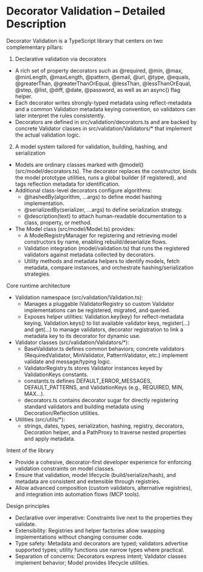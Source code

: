 # Decorator Validation – Detailed Description

Decorator Validation is a TypeScript library that centers on two complementary pillars:

1) Declarative validation via decorators
- A rich set of property decorators such as @required, @min, @max, @minLength, @maxLength, @pattern, @email, @url, @type, @equals, @greaterThan, @greaterThanOrEqual, @lessThan, @lessThanOrEqual, @step, @list, @diff, @date, @password, as well as an async() flag helper.
- Each decorator writes strongly-typed metadata using reflect-metadata and a common Validation metadata keying convention, so validators can later interpret the rules consistently.
- Decorators are defined in src/validation/decorators.ts and are backed by concrete Validator classes in src/validation/Validators/* that implement the actual validation logic.

2) A model system tailored for validation, building, hashing, and serialization
- Models are ordinary classes marked with @model() (src/model/decorators.ts). The decorator replaces the constructor, binds the model prototype utilities, runs a global builder (if registered), and tags reflection metadata for identification.
- Additional class-level decorators configure algorithms:
  - @hashedBy(algorithm, ...args) to define model hashing implementation.
  - @serializedBy(serializer, ...args) to define serialization strategy.
  - @description(text) to attach human-readable documentation to a class, property, or method.
- The Model class (src/model/Model.ts) provides:
  - A ModelRegistryManager for registering and retrieving model constructors by name, enabling rebuild/deserialize flows.
  - Validation integration (model/validation.ts) that runs the registered validators against metadata collected by decorators.
  - Utility methods and metadata helpers to identify models, fetch metadata, compare instances, and orchestrate hashing/serialization strategies.

Core runtime architecture
- Validation namespace (src/validation/Validation.ts):
  - Manages a pluggable IValidatorRegistry so custom Validator implementations can be registered, migrated, and queried.
  - Exposes helper utilities: Validation.key(key) for reflect-metadata keying, Validation.keys() to list available validator keys, register(...) and get(...) to manage validators, decorator registration to link a metadata key to its decorator for dynamic use.
- Validator classes (src/validation/Validators/*):
  - BaseValidator.ts defines common behaviors; concrete validators (RequiredValidator, MinValidator, PatternValidator, etc.) implement validate and message/typing logic.
  - ValidatorRegistry.ts stores Validator instances keyed by ValidationKeys constants.
  - constants.ts defines DEFAULT_ERROR_MESSAGES, DEFAULT_PATTERNS, and ValidationKeys (e.g., REQUIRED, MIN, MAX...).
  - decorators.ts contains decorator sugar for directly registering standard validators and building metadata using Decoration/Reflection utilities.
- Utilities (src/utils/*):
  - strings, dates, types, serialization, hashing, registry, decorators, Decoration helper, and a PathProxy to traverse nested properties and apply metadata.

Intent of the library
- Provide a cohesive, decorator-first developer experience for enforcing validation constraints on model classes.
- Ensure that validation, model lifecycle (build/serialize/hash), and metadata are consistent and extensible through registries.
- Allow advanced composition (custom validators, alternative registries), and integration into automation flows (MCP tools).

Design principles
- Declarative over imperative: Constraints live next to the properties they validate.
- Extensibility: Registries and helper factories allow swapping implementations without changing consumer code.
- Type safety: Metadata and decorators are typed; validators advertise supported types; utility functions use narrow types where practical.
- Separation of concerns: Decorators express intent; Validator classes implement behavior; Model provides lifecycle utilities.
